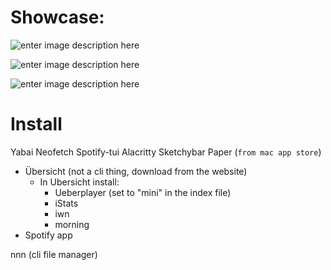 # Showcase:

![enter image description here](https://cdn.discordapp.com/attachments/818552953132548179/1051034776338976809/Screenshot_2022-12-10_at_12.14.34_AM.jpg)

![enter image description here](https://media.discordapp.net/attachments/818552953132548179/1050953923680272414/Screenshot_2022-12-09_at_12.49.57_PM.png?width=1720&height=1075)

![enter image description here](https://media.discordapp.net/attachments/818552953132548179/1050954146968260718/Screenshot_2022-12-09_at_6.52.55_PM.png?width=1720&height=1075)

# Install

Yabai
Neofetch
Spotify-tui
Alacritty
Sketchybar
Paper (`from mac app store`)

 - Übersicht (not a cli thing, download from the website)
	 - In Ubersicht install:
		 - Ueberplayer (set to "mini" in the index file)
		 - iStats
		 - iwn
		 - morning
- Spotify app

nnn (cli file manager)
